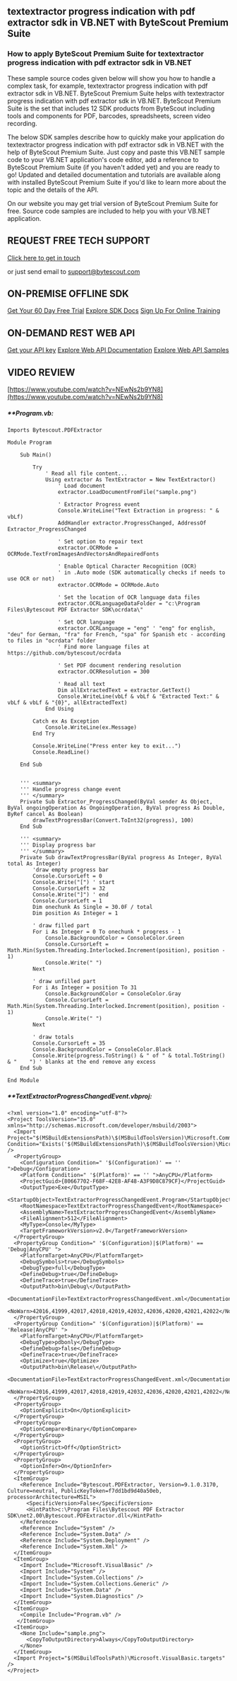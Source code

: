 ## textextractor progress indication with pdf extractor sdk in VB.NET with ByteScout Premium Suite

### How to apply ByteScout Premium Suite for textextractor progress indication with pdf extractor sdk in VB.NET

These sample source codes given below will show you how to handle a complex task, for example, textextractor progress indication with pdf extractor sdk in VB.NET. ByteScout Premium Suite helps with textextractor progress indication with pdf extractor sdk in VB.NET. ByteScout Premium Suite is the set that includes 12 SDK products from ByteScout including tools and components for PDF, barcodes, spreadsheets, screen video recording.

The below SDK samples describe how to quickly make your application do textextractor progress indication with pdf extractor sdk in VB.NET with the help of ByteScout Premium Suite.  Just copy and paste this VB.NET sample code to your VB.NET application's code editor, add a reference to ByteScout Premium Suite (if you haven't added yet) and you are ready to go! Updated and detailed documentation and tutorials are available along with installed ByteScout Premium Suite if you'd like to learn more about the topic and the details of the API.

On our website you may get trial version of ByteScout Premium Suite for free. Source code samples are included to help you with your VB.NET application.

## REQUEST FREE TECH SUPPORT

[Click here to get in touch](https://bytescout.zendesk.com/hc/en-us/requests/new?subject=ByteScout%20Premium%20Suite%20Question)

or just send email to [support@bytescout.com](mailto:support@bytescout.com?subject=ByteScout%20Premium%20Suite%20Question) 

## ON-PREMISE OFFLINE SDK 

[Get Your 60 Day Free Trial](https://bytescout.com/download/web-installer?utm_source=github-readme)
[Explore SDK Docs](https://bytescout.com/documentation/index.html?utm_source=github-readme)
[Sign Up For Online Training](https://academy.bytescout.com/)


## ON-DEMAND REST WEB API

[Get your API key](https://pdf.co/documentation/api?utm_source=github-readme)
[Explore Web API Documentation](https://pdf.co/documentation/api?utm_source=github-readme)
[Explore Web API Samples](https://github.com/bytescout/ByteScout-SDK-SourceCode/tree/master/PDF.co%20Web%20API)

## VIDEO REVIEW

[https://www.youtube.com/watch?v=NEwNs2b9YN8](https://www.youtube.com/watch?v=NEwNs2b9YN8)




<!-- code block begin -->

##### ****Program.vb:**
    
```
Imports Bytescout.PDFExtractor

Module Program

    Sub Main()

        Try
            ' Read all file content...
            Using extractor As TextExtractor = New TextExtractor()
                ' Load document
                extractor.LoadDocumentFromFile("sample.png")

                ' Extractor Progress event
                Console.WriteLine("Text Extraction in progress: " & vbLf)
                AddHandler extractor.ProgressChanged, AddressOf Extractor_ProgressChanged

                ' Set option to repair text
                extractor.OCRMode = OCRMode.TextFromImagesAndVectorsAndRepairedFonts

                ' Enable Optical Character Recognition (OCR)
                ' in .Auto mode (SDK automatically checks if needs to use OCR or not)
                extractor.OCRMode = OCRMode.Auto

                ' Set the location of OCR language data files
                extractor.OCRLanguageDataFolder = "c:\Program Files\Bytescout PDF Extractor SDK\ocrdata\"

                ' Set OCR language
                extractor.OCRLanguage = "eng" ' "eng" for english, "deu" for German, "fra" for French, "spa" for Spanish etc - according to files in "ocrdata" folder
                ' Find more language files at https://github.com/bytescout/ocrdata

                ' Set PDF document rendering resolution
                extractor.OCRResolution = 300

                ' Read all text
                Dim allExtractedText = extractor.GetText()
                Console.WriteLine(vbLf & vbLf & "Extracted Text:" & vbLf & vbLf & "{0}", allExtractedText)
            End Using

        Catch ex As Exception
            Console.WriteLine(ex.Message)
        End Try

        Console.WriteLine("Press enter key to exit...")
        Console.ReadLine()

    End Sub


    ''' <summary>
    ''' Handle progress change event
    ''' </summary>
    Private Sub Extractor_ProgressChanged(ByVal sender As Object, ByVal ongoingOperation As OngoingOperation, ByVal progress As Double, ByRef cancel As Boolean)
        drawTextProgressBar(Convert.ToInt32(progress), 100)
    End Sub

    ''' <summary>
    ''' Display progress bar
    ''' </summary>
    Private Sub drawTextProgressBar(ByVal progress As Integer, ByVal total As Integer)
        'draw empty progress bar
        Console.CursorLeft = 0
        Console.Write("[") ' start
        Console.CursorLeft = 32
        Console.Write("]") ' end
        Console.CursorLeft = 1
        Dim onechunk As Single = 30.0F / total
        Dim position As Integer = 1

        ' draw filled part
        For i As Integer = 0 To onechunk * progress - 1
            Console.BackgroundColor = ConsoleColor.Green
            Console.CursorLeft = Math.Min(System.Threading.Interlocked.Increment(position), position - 1)
            Console.Write(" ")
        Next

        ' draw unfilled part
        For i As Integer = position To 31
            Console.BackgroundColor = ConsoleColor.Gray
            Console.CursorLeft = Math.Min(System.Threading.Interlocked.Increment(position), position - 1)
            Console.Write(" ")
        Next

        ' draw totals
        Console.CursorLeft = 35
        Console.BackgroundColor = ConsoleColor.Black
        Console.Write(progress.ToString() & " of " & total.ToString() & "    ") ' blanks at the end remove any excess
    End Sub

End Module

```

<!-- code block end -->    

<!-- code block begin -->

##### ****TextExtractorProgressChangedEvent.vbproj:**
    
```
<?xml version="1.0" encoding="utf-8"?>
<Project ToolsVersion="15.0" xmlns="http://schemas.microsoft.com/developer/msbuild/2003">
  <Import Project="$(MSBuildExtensionsPath)\$(MSBuildToolsVersion)\Microsoft.Common.props" Condition="Exists('$(MSBuildExtensionsPath)\$(MSBuildToolsVersion)\Microsoft.Common.props')" />
  <PropertyGroup>
    <Configuration Condition=" '$(Configuration)' == '' ">Debug</Configuration>
    <Platform Condition=" '$(Platform)' == '' ">AnyCPU</Platform>
    <ProjectGuid>{80667702-F68F-42E8-AF48-A3F9D8C879CF}</ProjectGuid>
    <OutputType>Exe</OutputType>
    <StartupObject>TextExtractorProgressChangedEvent.Program</StartupObject>
    <RootNamespace>TextExtractorProgressChangedEvent</RootNamespace>
    <AssemblyName>TextExtractorProgressChangedEvent</AssemblyName>
    <FileAlignment>512</FileAlignment>
    <MyType>Console</MyType>
    <TargetFrameworkVersion>v2.0</TargetFrameworkVersion>
  </PropertyGroup>
  <PropertyGroup Condition=" '$(Configuration)|$(Platform)' == 'Debug|AnyCPU' ">
    <PlatformTarget>AnyCPU</PlatformTarget>
    <DebugSymbols>true</DebugSymbols>
    <DebugType>full</DebugType>
    <DefineDebug>true</DefineDebug>
    <DefineTrace>true</DefineTrace>
    <OutputPath>bin\Debug\</OutputPath>
    <DocumentationFile>TextExtractorProgressChangedEvent.xml</DocumentationFile>
    <NoWarn>42016,41999,42017,42018,42019,42032,42036,42020,42021,42022</NoWarn>
  </PropertyGroup>
  <PropertyGroup Condition=" '$(Configuration)|$(Platform)' == 'Release|AnyCPU' ">
    <PlatformTarget>AnyCPU</PlatformTarget>
    <DebugType>pdbonly</DebugType>
    <DefineDebug>false</DefineDebug>
    <DefineTrace>true</DefineTrace>
    <Optimize>true</Optimize>
    <OutputPath>bin\Release\</OutputPath>
    <DocumentationFile>TextExtractorProgressChangedEvent.xml</DocumentationFile>
    <NoWarn>42016,41999,42017,42018,42019,42032,42036,42020,42021,42022</NoWarn>
  </PropertyGroup>
  <PropertyGroup>
    <OptionExplicit>On</OptionExplicit>
  </PropertyGroup>
  <PropertyGroup>
    <OptionCompare>Binary</OptionCompare>
  </PropertyGroup>
  <PropertyGroup>
    <OptionStrict>Off</OptionStrict>
  </PropertyGroup>
  <PropertyGroup>
    <OptionInfer>On</OptionInfer>
  </PropertyGroup>
  <ItemGroup>
    <Reference Include="Bytescout.PDFExtractor, Version=9.1.0.3170, Culture=neutral, PublicKeyToken=f7dd1bd9d40a50eb, processorArchitecture=MSIL">
      <SpecificVersion>False</SpecificVersion>
      <HintPath>c:\Program Files\Bytescout PDF Extractor SDK\net2.00\Bytescout.PDFExtractor.dll</HintPath>
    </Reference>
    <Reference Include="System" />
    <Reference Include="System.Data" />
    <Reference Include="System.Deployment" />
    <Reference Include="System.Xml" />
  </ItemGroup>
  <ItemGroup>
    <Import Include="Microsoft.VisualBasic" />
    <Import Include="System" />
    <Import Include="System.Collections" />
    <Import Include="System.Collections.Generic" />
    <Import Include="System.Data" />
    <Import Include="System.Diagnostics" />
  </ItemGroup>
  <ItemGroup>
    <Compile Include="Program.vb" />
   </ItemGroup>  
  <ItemGroup>
    <None Include="sample.png">
      <CopyToOutputDirectory>Always</CopyToOutputDirectory>
    </None>
  </ItemGroup>
  <Import Project="$(MSBuildToolsPath)\Microsoft.VisualBasic.targets" />
</Project>
```

<!-- code block end -->
